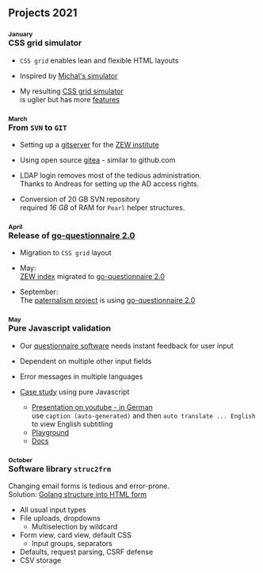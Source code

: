 ## Projects&nbsp;2021

<div style='clear: both; height: 0px;'></div>

### <span style='font-size:75%'>January</span><br>CSS grid simulator

* `CSS grid` enables lean and flexible HTML layouts

* Inspired by [Michal's simulator](https://michalgrochowski.github.io/grid-playground/dist/)

* My resulting [CSS grid simulator](./css-grid-simulator/index.html)  
is uglier but has more [features](https://dilbert.com/strip/2001-02-05)

### <span style='font-size:75%'>March</span><br>From `SVN` to `GIT`

* Setting up a [gitserver](https://git.zew.de/) for the [ZEW institute](https://www.zew.de/)

* Using open source [gitea](https://gitea.io/en-us/) - similar to github.com

* LDAP login removes most of the tedious administration.  
Thanks to Andreas for setting up the AD access rights.

* Conversion of 20&nbsp;GB SVN repository  
  required _16&nbsp;GB_ of RAM for `Pearl` helper structures.

### <span style='font-size:75%'>April</span><br>Release of [go-questionnaire 2.0](https://github.com/zew/go-questionnaire/releases/tag/v2.0.0)

* Migration to `CSS grid` layout

* May:  
[ZEW index](https://de.wikipedia.org/wiki/ZEW-Index) migrated to [go-questionnaire 2.0](https://github.com/zew/go-questionnaire)

* September:  
The [paternalism project](https://kups.ub.uni-koeln.de/46303/1/%5B2021%5D%20Ambuehl%20Bernheim%20Ockenfels_What%20Motivates%20Paternalism_AER_final%20WP.pdf) is using [go-questionnaire 2.0](https://github.com/zew/go-questionnaire)

<!-- * Check out my [CSS grid simulator](https://github.com/pbberlin/css-grid-playground) -->

### <span style='font-size:75%'>May</span><br>Pure Javascript validation

* Our [questionnaire software](https://github.com/zew/go-questionnaire)
needs instant feedback for user input

* Dependent on multiple other input fields

* Error messages in multiple languages

* [Case study](https://survey2.zew.de/doc/html5-form-validation/playground-03.html) using pure Javascript
  * [Presentation on youtube - in German](https://youtu.be/BaV0ebrcepY)  
use `caption (auto-generated)` and then `auto translate ... English`  
to view English subtitling
  * [Playground](https://survey2.zew.de/doc/html5-form-validation/playground-03.html)
  * [Docs](https://survey2.zew.de/doc/html5-form-validation/validation.md)

### <span style='font-size:75%'>October</span><br>Software library `struc2frm`

Changing email forms is tedious and error-prone.  
Solution: [Golang structure into HTML form](https://github.com/pbberlin/struc2frm)

* All usual input types
* File uploads, dropdowns
  * Multiselection by wildcard
* Form view, card view, default CSS
  * Input groups, separators
* Defaults, request parsing, CSRF defense
* CSV storage
